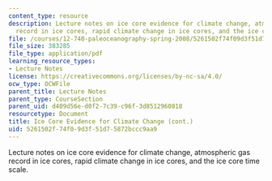 ```yaml
---
content_type: resource
description: Lecture notes on ice core evidence for climate change, atmospheric gas
  record in ice cores, rapid climate change in ice cores, and the ice core time scale.
file: /courses/12-740-paleoceanography-spring-2008/5261502f74f09d3f51d75872bccc9aa9_lec08.pdf
file_size: 383285
file_type: application/pdf
learning_resource_types:
- Lecture Notes
license: https://creativecommons.org/licenses/by-nc-sa/4.0/
ocw_type: OCWFile
parent_title: Lecture Notes
parent_type: CourseSection
parent_uid: d409d56e-d0f2-7c39-c96f-3d8512960818
resourcetype: Document
title: Ice Core Evidence for Climate Change (cont.)
uid: 5261502f-74f0-9d3f-51d7-5872bccc9aa9
---
```

Lecture notes on ice core evidence for climate change, atmospheric gas record in ice cores, rapid climate change in ice cores, and the ice core time scale.